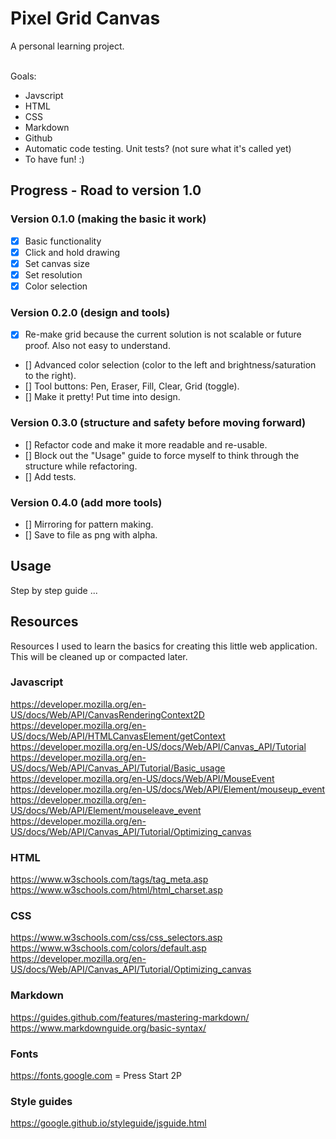 # Pixel Grid Canvas
A personal learning project.<br/>
<br/>

Goals:
* Javscript
* HTML
* CSS
* Markdown
* Github
* Automatic code testing. Unit tests? (not sure what it's called yet)
* To have fun! :)

## Progress - Road to version 1.0

### Version 0.1.0 (making the basic it work)
 - [x] Basic functionality 
 - [x] Click and hold drawing
 - [x] Set canvas size
 - [x] Set resolution
 - [x] Color selection

### Version 0.2.0 (design and tools)
- [x] Re-make grid because the current solution is not scalable or future proof. Also not easy to understand.
- [] Advanced color selection (color to the left and brightness/saturation to the right).
- [] Tool buttons: Pen, Eraser, Fill, Clear, Grid (toggle).
- [] Make it pretty! Put time into design.

### Version 0.3.0 (structure and safety before moving forward)
- [] Refactor code and make it more readable and re-usable.
- [] Block out the "Usage" guide to force myself to think through the structure while refactoring.
- [] Add tests.

### Version 0.4.0 (add more tools)
- [] Mirroring for pattern making.
- [] Save to file as png with alpha.

## Usage
Step by step guide ...<br/>

## Resources
Resources I used to learn the basics for creating this little web application. This will be cleaned up or compacted later.<br/>

### Javascript
https://developer.mozilla.org/en-US/docs/Web/API/CanvasRenderingContext2D  
https://developer.mozilla.org/en-US/docs/Web/API/HTMLCanvasElement/getContext  
https://developer.mozilla.org/en-US/docs/Web/API/Canvas_API/Tutorial  
https://developer.mozilla.org/en-US/docs/Web/API/Canvas_API/Tutorial/Basic_usage  
https://developer.mozilla.org/en-US/docs/Web/API/MouseEvent  
https://developer.mozilla.org/en-US/docs/Web/API/Element/mouseup_event  
https://developer.mozilla.org/en-US/docs/Web/API/Element/mouseleave_event  
https://developer.mozilla.org/en-US/docs/Web/API/Canvas_API/Tutorial/Optimizing_canvas  

### HTML
https://www.w3schools.com/tags/tag_meta.asp  
https://www.w3schools.com/html/html_charset.asp  

### CSS
https://www.w3schools.com/css/css_selectors.asp  
https://www.w3schools.com/colors/default.asp  
https://developer.mozilla.org/en-US/docs/Web/API/Canvas_API/Tutorial/Optimizing_canvas  

### Markdown
https://guides.github.com/features/mastering-markdown/  
https://www.markdownguide.org/basic-syntax/  

### Fonts
https://fonts.google.com = Press Start 2P

### Style guides
https://google.github.io/styleguide/jsguide.html  

